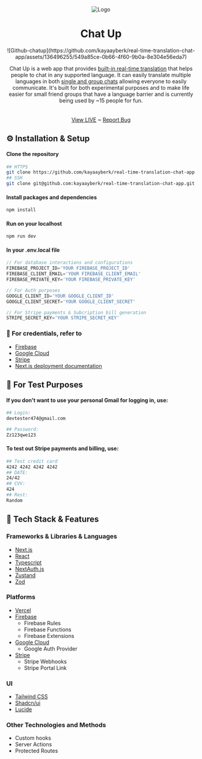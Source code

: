<div align="center">
  <img src="https://github.com/kayaayberk/real-time-translation-chat-app/assets/136496255/549a85ce-0b66-4f60-9b0a-8e304e56eda7" alt="Logo" />
  <h1 align="center">Chat Up</h1>
![Github-chatup](https://github.com/kayaayberk/real-time-translation-chat-app/assets/136496255/549a85ce-0b66-4f60-9b0a-8e304e56eda7)

  <p align="center">
Chat Up is a web app that provides <ins>built-in real-time translation</ins> that helps people to chat in any supported language. It can easily translate multiple languages in both <ins>single and group chats</ins> allowing everyone to easily communicate. It's built for both experimental purposes and to make life easier for small friend groups that have a language barrier and is currently being used by ~15 people for fun.
    <br />
    <br />
    <br />
    <a href="https://chat-up-pi.vercel.app/">View LIVE</a>
    ~
    <a href="https://github.com/kayaayberk/real-time-translation-chat-app/issues">Report Bug</a>
  </p>
</div>

## ⚙️ Installation & Setup

#### Clone the repository
```bash
## HTTPS
git clone https://github.com/kayaayberk/real-time-translation-chat-app.git
## SSH
git clone git@github.com:kayaayberk/real-time-translation-chat-app.git
```
#### Install packages and dependencies
```bash
npm install
```
#### Run on your localhost
```bash
npm run dev
```
#### In your .env.local file
```js
// For database interactions and configurations
FIREBASE_PROJECT_ID='YOUR FIREBASE_PROJECT_ID'
FIREBASE_CLIENT_EMAIL='YOUR FIREBASE_CLIENT_EMAIL'
FIREBASE_PRIVATE_KEY='YOUR FIREBASE_PRIVATE_KEY'

// For Auth purposes
GOOGLE_CLIENT_ID='YOUR GOOGLE_CLIENT_ID'
GOOGLE_CLIENT_SECRET='YOUR GOOGLE_CLIENT_SECRET'

// For Stripe payments & Subcription bill generation
STRIPE_SECRET_KEY='YOUR STRIPE_SECRET_KEY'
```

### 🔑 For credentials, refer to
- [Firebase](console.firebase.google.com)
- [Google Cloud](console.cloud.google.com)
- [Stripe](https://dashboard.stripe.com/)
- [Next.js deployment documentation](https://nextjs.org/docs/deployment)

## 🤝 For Test Purposes
#### If you don't want to use your personal Gmail for logging in, use:
```bash
## Login:
devtester474@gmail.com

## Password:
Zz123qwe123
```
#### To test out Stripe payments and billing, use:

```bash
## Test credit card
4242 4242 4242 4242
## DATE:
24/42
## CVV:
424
## Rest:
Random
```

## 🧱 Tech Stack & Features
### Frameworks & Libraries & Languages
- [Next.js](https://nextjs.org/)
- [React](https://react.dev/)
- [Typescript](https://www.typescriptlang.org/)
- [NextAuth.js](https://next-auth.js.org/)
- [Zustand](https://github.com/pmndrs/zustand)
- [Zod](https://github.com/colinhacks/zod)

### Platforms
- [Vercel](https://vercel.com/)
- [Firebase](https://firebase.google.com/)
  - Firebase Rules
  - Firebase Functions
  - Firebase Extensions
- [Google Cloud](https://cloud.google.com/)
  - Google Auth Provider
- [Stripe](https://stripe.com/docs)
  - Stripe Webhooks
  - Stripe Portal Link

### UI
- [Tailwind CSS](https://tailwindcss.com/)
- [Shadcn/ui](https://ui.shadcn.com/)
- [Lucide](https://lucide.dev/)

### Other Technologies and Methods
- Custom hooks
- Server Actions
- Protected Routes







